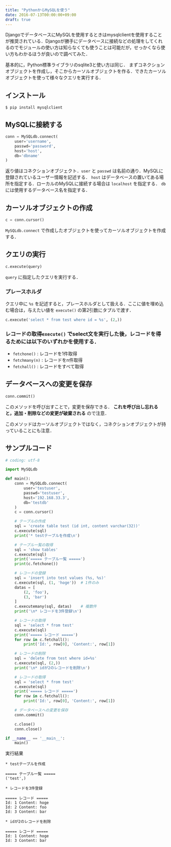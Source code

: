 ```yaml
---
title: "PythonからMySQLを使う"
date: 2016-07-13T00:00:00+09:00
draft: true
---
```


DjangoでデータベースにMySQLを使用するときはmysqlclientを使用することが推奨されている．Djangoが勝手にデータベースに接続などの処理をしてくれるのでモジュールの使い方は知らなくても使うことは可能だが，せっかくなら使い方もわかるほうが良いので調べてみた．

基本的に，Python標準ライブラリのsqlite3と使い方は同じ．
まずコネクションオブジェクトを作成し，そこからカーソルオブジェクトを作る．できたカーソルオブジェクトを使って様々なクエリを実行する．

## インストール

```
$ pip install mysqlclient
```

## MySQLに接続する

```python
conn = MySQLdb.connect(
    user='username',
    passwd='password',
    host='host',
    db='dbname'
)
```

返り値はコネクションオブジェクト．`user` と `passwd` は名前の通り．MySQLに登録されているユーザー情報を記述する． `host` はデータベースの置いてある場所を指定する．ローカルのMySQLに接続する場合は `localhost` を指定する． `db` には使用するデータベース名を指定する．

## カーソルオブジェクトの作成

```python
c = conn.cursor()
```

`MySQLdb.connect` で作成したオブジェクトを使ってカーソルオブジェクトを作成する．

## クエリの実行

```python
c.execute(query)
```

`query` に指定したクエリを実行する．

### プレースホルダ
クエリ中に `%s` を記述すると，プレースホルダとして扱える．ここに値を埋め込む場合は，与えたい値を `execute()` の第2引数にタプルで渡す．

```python
c.execute('select * from test where id = %s', (2,))
```

### レコードの取得`execute()` でselect文を実行した後，レコードを得るためには以下のいずれかを使用する．

* `fetchone()` : レコードを1件取得
* `fetchmany(n)` : レコードをn件取得
* `fetchall()` : レコードをすべて取得

## データベースへの変更を保存

```python
conn.commit()
```

このメソッドを呼び出すことで，変更を保存できる． **これを呼び出し忘れると，追加・削除などの変更が破棄される** ので注意．

このメソッドはカーソルオブジェクトではなく，コネクションオブジェクトが持っていることにも注意．

## サンプルコード

```python
# coding: utf-8

import MySQLdb

def main():
    conn = MySQLdb.connect(
        user='testuser',
        passwd='testuser',
        host='192.168.33.3',
        db='testdb'
    )
    c = conn.cursor()

    # テーブルの作成
    sql = 'create table test (id int, content varchar(32))'
    c.execute(sql)
    print('* testテーブルを作成\n')

    # テーブル一覧の取得
    sql = 'show tables'
    c.execute(sql)
    print('===== テーブル一覧 =====')
    print(c.fetchone())

    # レコードの登録
    sql = 'insert into test values (%s, %s)'
    c.execute(sql, (1, 'hoge'))  # 1件のみ
    datas = [
        (2, 'foo'),
        (3, 'bar')
    ]
    c.executemany(sql, datas)    # 複数件
    print('\n* レコードを3件登録\n')

    # レコードの取得
    sql = 'select * from test'
    c.execute(sql)
    print('===== レコード =====')
    for row in c.fetchall():
        print('Id:', row[0], 'Content:', row[1])

    # レコードの削除
    sql = 'delete from test where id=%s'
    c.execute(sql, (2,))
    print('\n* idが2のレコードを削除\n')

    # レコードの取得
    sql = 'select * from test'
    c.execute(sql)
    print('===== レコード =====')
    for row in c.fetchall():
        print('Id:', row[0], 'Content:', row[1])

    # データベースへの変更を保存
    conn.commit()

    c.close()
    conn.close()

if __name__ == '__main__':
    main()
```

実行結果

```
* testテーブルを作成

===== テーブル一覧 =====
('test',)

* レコードを3件登録

===== レコード =====
Id: 1 Content: hoge
Id: 2 Content: foo
Id: 3 Content: bar

* idが2のレコードを削除

===== レコード =====
Id: 1 Content: hoge
Id: 3 Content: bar
```
